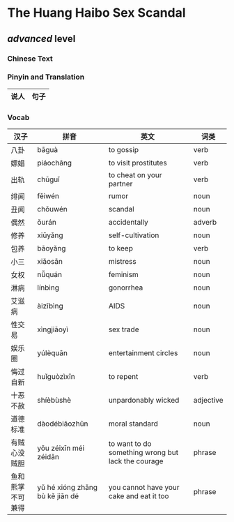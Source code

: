 # The Huang Haibo Sex Scandal
## *advanced* level

### Chinese Text


### Pinyin and Translation
|说人|句子|
|----|----|
### Vocab
|汉子|拼音|英文|词类|
|----|----|----|----|
|八卦|bāguà|to gossip|verb|
|嫖娼|piáochāng|to visit prostitutes|verb|
|出轨|chūguǐ|to cheat on your partner|verb|
|绯闻|fěiwén|rumor|noun|
|丑闻|chǒuwén|scandal|noun|
|偶然|ǒurán|accidentally|adverb|
|修养|xiūyǎng|self-cultivation|noun|
|包养|bāoyǎng|to keep|verb|
|小三|xiǎosān|mistress|noun|
|女权|nǚquán|feminism|noun|
|淋病|línbìng|gonorrhea|noun|
|艾滋病|àizībìng|AIDS|noun|
|性交易|xìngjiāoyì|sex trade|noun|
|娱乐圈|yúlèquān|entertainment circles|noun|
|悔过自新|huǐguòzìxīn|to repent|verb|
|十恶不赦|shíèbùshè|unpardonably wicked|adjective|
|道德标准|dàodébiāozhǔn|moral standard|noun|
|有贼心没贼胆|yǒu zéixīn méi zéidǎn|to want to do something wrong but lack the courage|phrase|
|鱼和熊掌不可兼得|yǔ hé xióng zhǎng bù kě jiān dé|you cannot have your cake and eat it too|phrase|